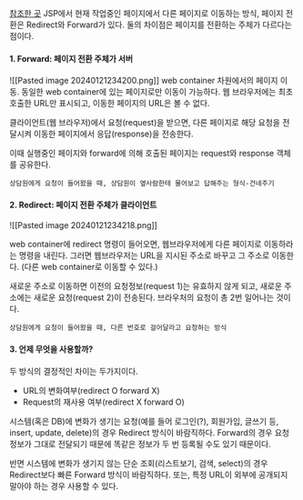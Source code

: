 [참조한 곳](https://doublesprogramming.tistory.com/63)
JSP에서 현재 작업중인 페이지에서 다른 페이지로 이동하는 방식, 페이지 전환은 Redirect와 Forward가 있다. 둘의 차이점은 페이지를 전환하는 주체가 다르다는 점이다.
#### 1. Forward: 페이지 전환 주체가 서버
![[Pasted image 20240121234200.png]]
web container 차원에서의 페이지 이동. 동일한 web container에 있는 페이지로만 이동이 가능하다.  웹 브라우저에는 최초 호출한 URL만 표시되고, 이동한 페이지의 URL은 볼 수 없다.

클라이언트(웹 브라우저)에서 요청(request)을 받으면, 다른 페이지로 해당 요청을 전달시켜 이동한 페이지에서 응답(response)을 전송한다. 

이때 실행중인 페이지와 forward에 의해 호출된 페이지는 request와 response 객체를 공유한다. 

``상담원에게 요청이 들어왔을 때, 상담원이 옆사람한테 물어보고 답해주는 형식-건네주기``
#### 2. Redirect: 페이지 전환 주체가 클라이언트
![[Pasted image 20240121234218.png]]

web container에 redirect 명령이 들어오면,
웹브라우저에게 다른 페이지로 이동하라는 명령을 내린다. 
그러면 웹브라우저는 URL을 지시된 주소로 바꾸고 그 주소로 이동한다.
(다른 web container로 이동할 수 있다.)

새로운 주소로 이동하면 이전의 요청정보(request 1)는 유효하지 않게 되고, 
새로운 주소에는 새로운 요청(request 2)이 전송된다.
브라우처의 요청이 총 2번 일어나는 것이다.

``상담원에게 요청이 들어왔을 때, 다른 번호로 걸어달라고 요청하는 방식``

#### 3. 언제 무엇을 사용할까?

두 방식의 결정적인 차이는 두가지이다.
- URL의 변화여부(redirect O forward X)
- Request의 재사용 여부(redirect X forward O)

시스템(혹은 DB)에 변화가 생기는 요청(예를 들어 로그인(?), 회원가입, 글쓰기 등, insert, update, delete)의 경우 Redirect 방식이 바람직하다. Forward의 경우 요청정보가 그대로 전달되기 때문에 똑같은 정보가 두 번 등록될 수도 있기 때문이다.

반면 시스템에 변화가 생기지 않는 단순 조회(리스트보기, 검색, select)의 경우 Redirect보다 빠른 Forward 방식이 바람직하다. 또는, 특정 URL이 외부에 공개되지 말아야 하는 경우 사용할 수 있다. 
